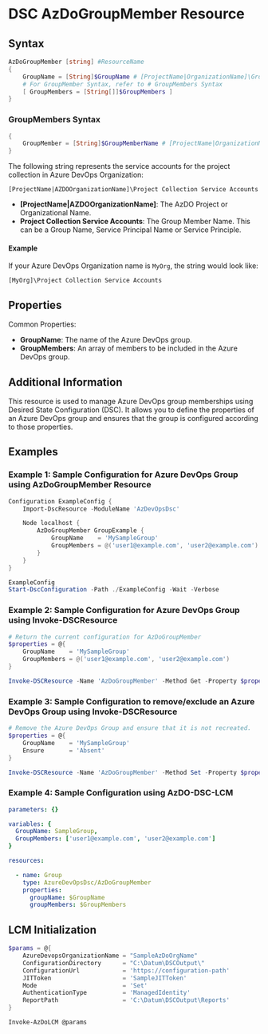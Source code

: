 # DSC AzDoGroupMember Resource

## Syntax

```PowerShell
AzDoGroupMember [string] #ResourceName
{
    GroupName = [String]$GroupName # [ProjectName|OrganizationName]\GroupName
    # For GroupMember Syntax, refer to # GroupMembers Syntax
    [ GroupMembers = [String[]]$GroupMembers ]
}
```

### GroupMembers Syntax

``` PowerShell
{
    GroupMember = [String]$GroupMemberName # [ProjectName|OrganizationName]\GroupName
}
```

The following string represents the service accounts for the project collection in Azure DevOps Organization:

```text
[ProjectName|AZDOOrganizationName]\Project Collection Service Accounts
```

- __[ProjectName|AZDOOrganizationName]__: The AzDO Project or Organizational Name.
- __Project Collection Service Accounts__: The Group Member Name. This can be a Group Name, Service Principal Name or Service Principle.

#### Example

If your Azure DevOps Organization name is `MyOrg`, the string would look like:

```text
[MyOrg]\Project Collection Service Accounts
```

## Properties

Common Properties:

- __GroupName__: The name of the Azure DevOps group.
- __GroupMembers__: An array of members to be included in the Azure DevOps group.

## Additional Information

This resource is used to manage Azure DevOps group memberships using Desired State Configuration (DSC). It allows you to define the properties of an Azure DevOps group and ensures that the group is configured according to those properties.

## Examples

### Example 1: Sample Configuration for Azure DevOps Group using AzDoGroupMember Resource

```PowerShell
Configuration ExampleConfig {
    Import-DscResource -ModuleName 'AzDevOpsDsc'

    Node localhost {
        AzDoGroupMember GroupExample {
            GroupName    = 'MySampleGroup'
            GroupMembers = @('user1@example.com', 'user2@example.com')
        }
    }
}

ExampleConfig
Start-DscConfiguration -Path ./ExampleConfig -Wait -Verbose
```

### Example 2: Sample Configuration for Azure DevOps Group using Invoke-DSCResource

```PowerShell
# Return the current configuration for AzDoGroupMember
$properties = @{
    GroupName    = 'MySampleGroup'
    GroupMembers = @('user1@example.com', 'user2@example.com')
}

Invoke-DSCResource -Name 'AzDoGroupMember' -Method Get -Property $properties -ModuleName 'AzureDevOpsDsc'
```

### Example 3: Sample Configuration to remove/exclude an Azure DevOps Group using Invoke-DSCResource

```PowerShell
# Remove the Azure DevOps Group and ensure that it is not recreated.
$properties = @{
    GroupName    = 'MySampleGroup'
    Ensure       = 'Absent'
}

Invoke-DSCResource -Name 'AzDoGroupMember' -Method Set -Property $properties -ModuleName 'AzureDevOpsDsc'
```

### Example 4: Sample Configuration using AzDO-DSC-LCM

```YAML
parameters: {}

variables: {
  GroupName: SampleGroup,
  GroupMembers: ['user1@example.com', 'user2@example.com']   
}

resources:

  - name: Group
    type: AzureDevOpsDsc/AzDoGroupMember
    properties:
      groupName: $GroupName
      groupMembers: $GroupMembers
```

## LCM Initialization

```PowerShell
$params = @{
    AzureDevopsOrganizationName = "SampleAzDoOrgName"
    ConfigurationDirectory      = "C:\Datum\DSCOutput\"
    ConfigurationUrl            = 'https://configuration-path'
    JITToken                    = 'SampleJITToken'
    Mode                        = 'Set'
    AuthenticationType          = 'ManagedIdentity'
    ReportPath                  = 'C:\Datum\DSCOutput\Reports'
}

Invoke-AzDoLCM @params
```
